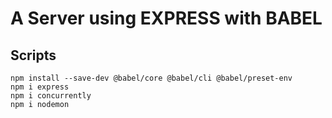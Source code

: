 #   A Server using EXPRESS with BABEL

##  Scripts

    npm install --save-dev @babel/core @babel/cli @babel/preset-env
    npm i express
    npm i concurrently 
    npm i nodemon